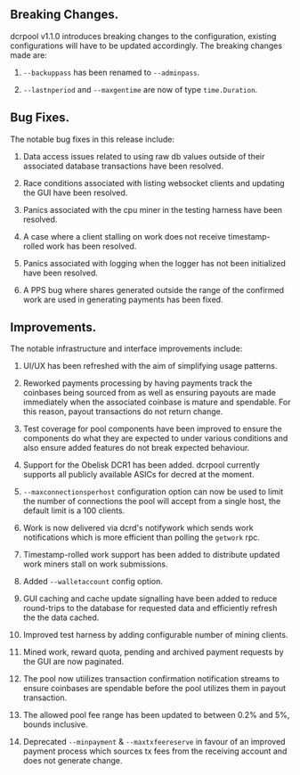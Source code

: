 ## Breaking Changes.
dcrpool v1.1.0 introduces breaking changes to the configuration, existing configurations will have to be updated accordingly. The breaking 
changes made are:
 1. `--backuppass` has been renamed to `--adminpass`.

 1. `--lastnperiod` and `--maxgentime` are now of type `time.Duration`.

## Bug Fixes.
 The notable bug fixes in this release include:
   1. Data access issues related to using raw db values outside 
   of their associated database transactions have been resolved.

   1. Race conditions associated with listing websocket clients and 
   updating the GUI have been resolved.

   1. Panics associated with the cpu miner in the testing harness have been resolved.

   1. A case where a client stalling on work does not receive timestamp-rolled work has been resolved.

   1. Panics associated with logging when the logger has not been initialized have been resolved.

   1. A PPS bug where shares generated outside the range of the confirmed work are used in generating payments has been fixed.

## Improvements.
The notable infrastructure and interface improvements include:
 1. UI/UX has been refreshed with the aim of simplifying usage patterns.

 1. Reworked payments processing by having payments track the coinbases being sourced from as well as ensuring payouts are made immediately when the associated coinbase is mature and spendable. For this reason, payout transactions do not return change.

 1. Test coverage for pool components have been improved to ensure the 
 components do what they are expected to under various conditions and also 
 ensure added features do not break expected behaviour.

 1. Support for the Obelisk DCR1 has been added. dcrpool currently supports all publicly available ASICs for decred at the moment.

 1. `--maxconnectionsperhost` configuration option can now be used to limit the number of connections the pool will accept from a single host, the default limit is a 100 clients. 

 1. Work is now delivered via dcrd's notifywork which sends work notifications which is more efficient than polling the `getwork` rpc.
 
 1. Timestamp-rolled work support has been added to distribute updated work 
 miners stall on work submissions.

 1. Added `--walletaccount` config option.

 1. GUI caching and cache update signalling have been added to reduce round-trips to the database for requested data and efficiently refresh the the data cached.

 1. Improved test harness by adding configurable number of mining clients.

 1. Mined work, reward quota, pending and archived payment requests by the GUI are now paginated. 

 1. The pool now utiilizes transaction confirmation notification streams to 
 ensure coinbases are spendable before the pool utilizes them in payout transaction.

 1. The allowed pool fee range has been updated to between 0.2% and 5%, 
 bounds inclusive. 

1. Deprecated `--minpayment` & `--maxtxfeereserve` in favour of 
an improved payment process which sources tx fees from the receiving account and does not generate change.

